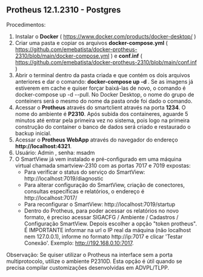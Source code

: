 <h2>Protheus 12.1.2310  - Postgres </h2>

Procedimentos:
1. Instalar o <b>Docker</b> ( https://www.docker.com/products/docker-desktop/ )
2. Criar uma pasta e copiar os arquivos <b>docker-compose.yml</b> ( https://github.com/emebatista/docker-protheus-2310/blob/main/docker-compose.yml )  e <b>conf.inf</b> ( https://github.com/emebatista/docker-protheus-2310/blob/main/conf.inf )
3. Abrir o terminal dentro da pasta criada e que contém os dois arquivos anteriores e dar o comando: <b>docker-compose up -d </b>. Se as imagens já estiverem em cache e quiser forçar baixá-las de novo, o comando é docker-compose up -d --pull. No Docker Desktop, o nome do grupo de conteiners será o mesmo do nome da pasta onde foi dado o comando.
4. Acessar o <b>Protheus</b> através do smartclient através na porta <b>1234</b>. O nome do ambiente é <b>P2310</b>. Após subida dos containeres, aguarde 5 minutos até entrar pela primeira vez no sistema, pois logo na primeira construção do container o banco de dados será criado e restaurado o backup inicial. 
5. Acessar o <b>Protheus WebApp</b> através do navegador do endereço <b>http://localhost:4321</b>.
6. Usuário: Admin , senha: msadm
7. O SmartView já vem instalado e pré-configurado em uma máquina virtual chamada smartview-2310 com as portas 7017 e 7019 expostas:
    - Para verificar o status do serviço do SmartView: http://localhost:7019/diagnostic
    - Para alterar configuração do SmartView, criação de conectores, consultas específicas e relatórios, o endereço é http://localhost:7017/
    - Para reconfigurar o SmartView: http://localhost:7019/startup
    - Dentro do Protheus, para poder acessar os relatórios no novo formato, é preciso acessar SIGACFG / Ambiente / Cadastros / Configuração SmartView. Depois escolher a opção "token protheus". É IMPORTANTE informar na url o IP real da máquina (não localhost nem 127.0.0.1), informe no formato http://ip:7017 e clicar 'Testar Conexão'. Exemplo: http://192.168.0.10:7017.
    
Observação:
Se quiser utilizar o Protheus na interface sem a porta multiprotocolo, utilize o ambiente P2310D. Esta opção é útil quando se precisa compilar customizações desenvolvidas em ADVPL/TLPP.